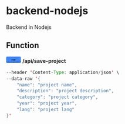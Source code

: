 # backend-nodejs
Backend in Nodejs
## Function
<img src="./diagrams/icons/POST.svg" alt="drawing" height="17"/> **/api/save-project**

```JAVA
--header 'Content-Type: application/json' \
--data-raw '{
    "name": "project name",
    "description": "project description",
    "category": "project category",
    "year": "project year",
    "lang": "project lang"
}'
```